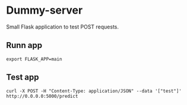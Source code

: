 # Dummy-server

Small Flask application to test POST requests.

## Runn app

`export FLASK_APP=main`

## Test app

`curl -X POST -H "Content-Type: application/JSON" --data '["test"]' http://0.0.0.0:5000/predict`